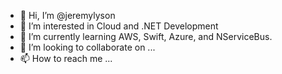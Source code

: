 - 👋 Hi, I’m @jeremylyson
- 👀 I’m interested in Cloud and .NET Development
- 🌱 I’m currently learning AWS, Swift, Azure, and NServiceBus.
- 💞️ I’m looking to collaborate on ...
- 📫 How to reach me ...

<!---
jeremylyson/jeremylyson is a ✨ special ✨ repository because its `README.md` (this file) appears on your GitHub profile.
You can click the Preview link to take a look at your changes.
--->
